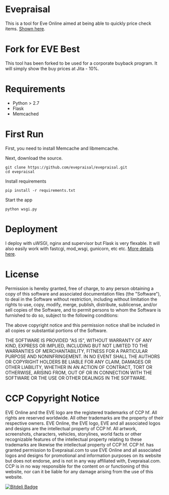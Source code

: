 Evepraisal
==========
This is a tool for Eve Online aimed at being able to quickly price check items. [Shown here](http://evepraisal.com).

Fork for EVE Best
=================
This tool has been forked to be used for a corporate buyback program. It will simply show the buy prices at Jita - 10%.

Requirements
============
* Python > 2.7
* Flask
* Memcached

First Run
=========
First, you need to install Memcache and libmemcache. 

Next, download the source.
```
git clone https://github.com/evepraisal/evepraisal.git
cd evepraisal
```

Install requirements
```
pip install -r requirements.txt
```

Start the app
```
python wsgi.py
```

Deployment
==========
I deploy with uWSGI, nginx and supervisor but Flask is very flexable. It will also easily work with fastcgi, mod_wsgi, gunicorn, etc etc. [More details here](http://flask.pocoo.org/docs/deploying/).

License
=======
Permission is hereby granted, free of charge, to any person obtaining a copy of this software and associated documentation files (the "Software"), to deal in the Software without restriction, including without limitation the rights to use, copy, modify, merge, publish, distribute, sublicense, and/or sell copies of the Software, and to permit persons to whom the Software is furnished to do so, subject to the following conditions:

The above copyright notice and this permission notice shall be included in all copies or substantial portions of the Software.

THE SOFTWARE IS PROVIDED "AS IS", WITHOUT WARRANTY OF ANY KIND, EXPRESS OR IMPLIED, INCLUDING BUT NOT LIMITED TO THE WARRANTIES OF MERCHANTABILITY, FITNESS FOR A PARTICULAR PURPOSE AND NONINFRINGEMENT. IN NO EVENT SHALL THE AUTHORS OR COPYRIGHT HOLDERS BE LIABLE FOR ANY CLAIM, DAMAGES OR OTHER LIABILITY, WHETHER IN AN ACTION OF CONTRACT, TORT OR OTHERWISE, ARISING FROM, OUT OF OR IN CONNECTION WITH THE SOFTWARE OR THE USE OR OTHER DEALINGS IN THE SOFTWARE.

CCP Copyright Notice
====================
EVE Online and the EVE logo are the registered trademarks of CCP hf. All rights are reserved worldwide. All other trademarks are the property of their respective owners. EVE Online, the EVE logo, EVE and all associated logos and designs are the intellectual property of CCP hf. All artwork, screenshots, characters, vehicles, storylines, world facts or other recognizable features of the intellectual property relating to these trademarks are likewise the intellectual property of CCP hf. CCP hf. has granted permission to Evepraisal.com to use EVE Online and all associated logos and designs for promotional and information purposes on its website but does not endorse, and is not in any way affiliated with, Evepraisal.com. CCP is in no way responsible for the content on or functioning of this website, nor can it be liable for any damage arising from the use of this website.


[![Bitdeli Badge](https://d2weczhvl823v0.cloudfront.net/sudorandom/evepraisal/trend.png)](https://bitdeli.com/free "Bitdeli Badge")

